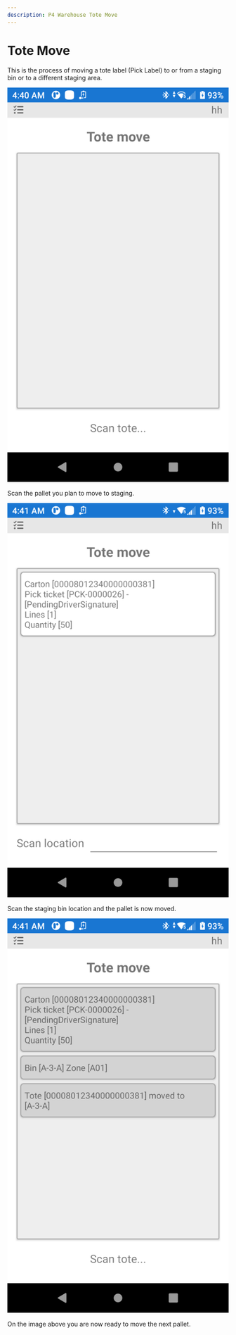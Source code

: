 ```yaml
---
description: P4 Warehouse Tote Move
---
```


# Tote Move

This is the process of moving a tote label (Pick Label) to or from a staging bin or to a different staging area.

![P4 Warehouse move pallet to Stage](<../../.gitbook/assets/image (52).png>)

Scan the pallet you plan to move to staging.

![P4 Warehouse Tote to Stage](<../../.gitbook/assets/image (48).png>)

Scan the staging bin location and the pallet is now moved.

![P4 Warehouse Pallet is staged](<../../.gitbook/assets/image (167).png>)

On the image above you are now ready to move the next pallet.

